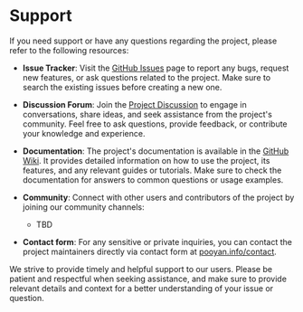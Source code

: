 # Support

If you need support or have any questions regarding the project, please refer to the following resources:

- **Issue Tracker**: Visit the [GitHub Issues](https://github.com/digi-wolk/oss-license-auditor/issues) page
  to report any bugs, request new features, or ask questions related to the project. Make sure to search the existing
  issues before creating a new one.

- **Discussion Forum**: Join
  the [Project Discussion](https://github.com/digi-wolk/oss-license-auditor/discussions) to engage in
  conversations, share ideas, and seek assistance from the project's community. Feel free to ask questions, provide
  feedback, or contribute your knowledge and experience.

- **Documentation**: The project's documentation is available in
  the [GitHub Wiki](https://github.com/digi-wolk/oss-license-auditor/wiki). It provides detailed information
  on how to use the project, its features, and any relevant guides or tutorials. Make sure to check the documentation
  for answers to common questions or usage examples.

- **Community**: Connect with other users and contributors of the project by joining our community channels:
    - TBD

- **Contact form**: For any sensitive or private inquiries, you can contact the project maintainers directly via contact
  form at [pooyan.info/contact](https://pooyan.info/contact).

We strive to provide timely and helpful support to our users. Please be patient and respectful when seeking assistance,
and make sure to provide relevant details and context for a better understanding of your issue or question.